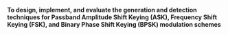 **To design, implement, and evaluate the generation and detection techniques for Passband Amplitude Shift Keying (ASK), Frequency Shift Keying (FSK), and Binary Phase Shift Keying (BPSK) modulation schemes**
